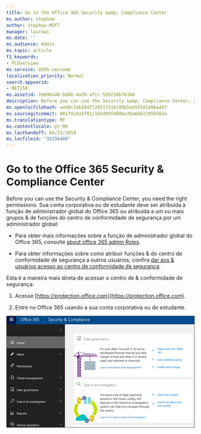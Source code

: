 ```yaml
---
title: Go to the Office 365 Security &amp; Compliance Center
ms.author: stephow
author: stephow-MSFT
manager: laurawi
ms.date: ''
ms.audience: Admin
ms.topic: article
f1_keywords:
- PCOverview
ms.service: O365-seccomp
localization_priority: Normal
search.appverid:
- MET150
ms.assetid: 7e696a40-b86b-4a20-afcc-559218b7b1b8
description: Before you can use the Security &amp; Compliance Center, you need the right permissions. Sua conta corporativa ou de estudante deve ser atribuída à função de administrador global do Office 365 ou atribuída a um ou mais grupos &amp; de funções do centro de conformidade de segurança por um administrador global.
ms.openlocfilehash: a4d6c1a62047728517316199b5ad555d1996a497
ms.sourcegitcommit: 0017dc6a5f81c165d9dfd88be39a6bb17856582e
ms.translationtype: MT
ms.contentlocale: pt-BR
ms.lasthandoff: 04/23/2019
ms.locfileid: "32256480"
---
```

# <a name="go-to-the-office-365-security-amp-compliance-center"></a>Go to the Office 365 Security &amp; Compliance Center

Before you can use the Security &amp; Compliance Center, you need the right permissions. Sua conta corporativa ou de estudante deve ser atribuída à função de administrador global do Office 365 ou atribuída a um ou mais grupos &amp; de funções do centro de conformidade de segurança por um administrador global:
  
- Para obter mais informações sobre a função de administrador global do Office 365, consulte [about office 365 admin Roles](https://support.office.com/article/da585eea-f576-4f55-a1e0-87090b6aaa9d). 
    
- Para obter informações sobre como atribuir funções &amp; do centro de conformidade de segurança a outros usuários, confira [dar aos &amp; usuários acesso ao centro de conformidade de segurança](grant-access-to-the-security-and-compliance-center.md).
    
Esta é a maneira mais direta de acessar o centro de &amp; conformidade de segurança:
  
1. Acesse [https://protection.office.com](https://protection.office.com).
    
2. Entre no Office 365 usando a sua conta corporativa ou de estudante.
    
![Página inicial do &amp; centro de conformidade de segurança do Office 365](media/f1d35324-ac44-4f59-96a7-b11767b43201.png)
  

